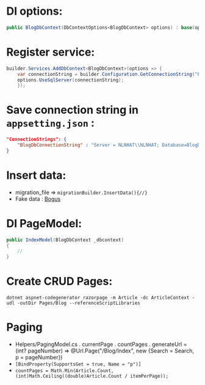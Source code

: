 # DI options:
```csharp
public BlogDbContext(DbContextOptions<BlogDbContext> options) : base(options) {} 
```

# Register service:
```csharp
builder.Services.AddDbContext<BlogDbContext>(options => {
    var connectionString = builder.Configuration.GetConnectionString("BlogDbConnectionString");
    options.UseSqlServer(connectionString);
    });
```
# Save connection string in `appsetting.json` :
```json
"ConnectionStrings": {
    "BlogDbConnectionString" : "Server = NLNHAT\\NLNHAT; Database=BlogDb; UID=sa; PWD=052800; Encrypt=False"
}  
```
# Insert data:
* migration_file => `migrationBuilder.InsertData(){//}`
* Fake data : [Bogus](https://www.nuget.org/packages/Bogus/)

# DI PageModel:
```csharp
public IndexModel(BlogDbContext _dbcontext)
{
    //
}
```
# Create CRUD Pages:
`dotnet aspnet-codegenerator razorpage -m Article -dc ArticleContext -udl -outDir Pages/Blog --referenceScriptLibraries`

# Paging
* Helpers/PagingModel.cs
        . currentPage
        . countPages
        . generateUrl = (int? pageNumber) => @Url.Page("/Blog/Index", new {Search = Search, p = pageNumber}) 
* `[BindProperty(SupportsGet = true, Name = "p")]`
* `countPages = Math.Min(Article.Count, (int)Math.Ceiling((double)Article.Count / itemPerPage));`
        
